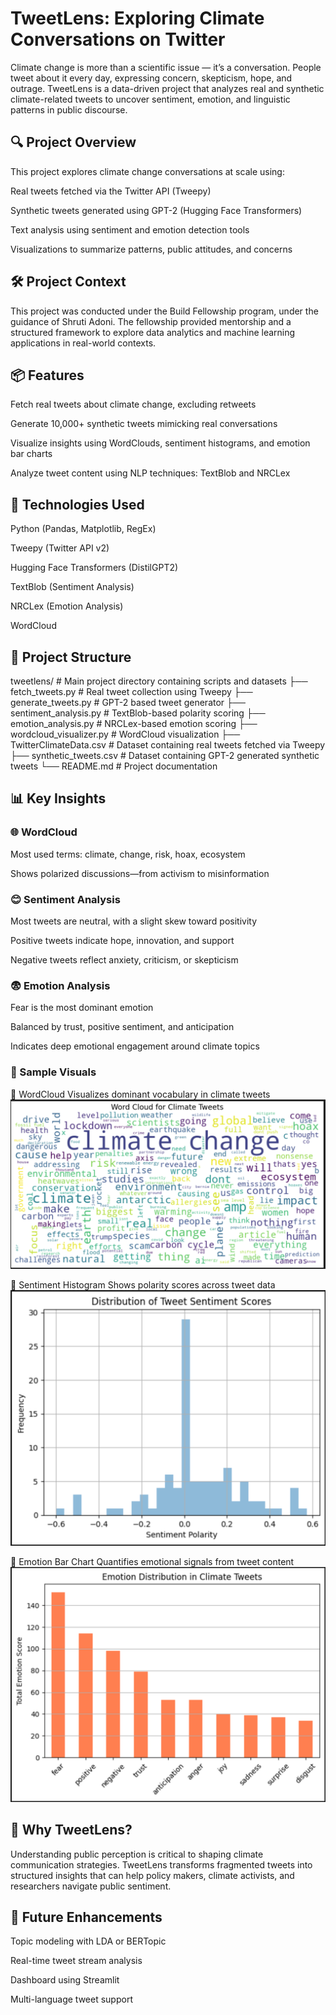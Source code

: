 # TweetLens: Exploring Climate Conversations on Twitter
Climate change is more than a scientific issue — it’s a conversation. People tweet about it every day, expressing concern, skepticism, hope, and outrage. TweetLens is a data-driven project that analyzes real and synthetic climate-related tweets to uncover sentiment, emotion, and linguistic patterns in public discourse.

## 🔍 Project Overview
This project explores climate change conversations at scale using:

Real tweets fetched via the Twitter API (Tweepy)

Synthetic tweets generated using GPT-2 (Hugging Face Transformers)

Text analysis using sentiment and emotion detection tools

Visualizations to summarize patterns, public attitudes, and concerns

## 🛠 Project Context
This project was conducted under the Build Fellowship program, under the guidance of Shruti Adoni. The fellowship provided mentorship and a structured framework to explore data analytics and machine learning applications in real-world contexts.

## 📦 Features
Fetch real tweets about climate change, excluding retweets

Generate 10,000+ synthetic tweets mimicking real conversations

Visualize insights using WordClouds, sentiment histograms, and emotion bar charts

Analyze tweet content using NLP techniques: TextBlob and NRCLex

## 🧠 Technologies Used
Python (Pandas, Matplotlib, RegEx)

Tweepy (Twitter API v2)

Hugging Face Transformers (DistilGPT2)

TextBlob (Sentiment Analysis)

NRCLex (Emotion Analysis)

WordCloud

## 📁 Project Structure

tweetlens/  # Main project directory containing scripts and datasets
├── fetch_tweets.py           # Real tweet collection using Tweepy
├── generate_tweets.py        # GPT-2 based tweet generator
├── sentiment_analysis.py     # TextBlob-based polarity scoring
├── emotion_analysis.py       # NRCLex-based emotion scoring
├── wordcloud_visualizer.py   # WordCloud visualization
├── TwitterClimateData.csv    # Dataset containing real tweets fetched via Tweepy
├── synthetic_tweets.csv      # Dataset containing GPT-2 generated synthetic tweets
└── README.md                 # Project documentation

## 📊 Key Insights

### 🌐 WordCloud
Most used terms: climate, change, risk, hoax, ecosystem

Shows polarized discussions—from activism to misinformation

### 😊 Sentiment Analysis
Most tweets are neutral, with a slight skew toward positivity

Positive tweets indicate hope, innovation, and support

Negative tweets reflect anxiety, criticism, or skepticism

### 😨 Emotion Analysis
Fear is the most dominant emotion

Balanced by trust, positive sentiment, and anticipation

Indicates deep emotional engagement around climate topics

### 🔬 Sample Visuals
📌 WordCloud
Visualizes dominant vocabulary in climate tweets
![alt text](Visuals/WordCloud.png)

📌 Sentiment Histogram
Shows polarity scores across tweet data
![alt text](Visuals/Sentiment_analysis.png)

📌 Emotion Bar Chart
Quantifies emotional signals from tweet content
![alt text](Visuals/Emotion_analysis.png)

## 🌱 Why TweetLens?
Understanding public perception is critical to shaping climate communication strategies. TweetLens transforms fragmented tweets into structured insights that can help policy makers, climate activists, and researchers navigate public sentiment.

## 📌 Future Enhancements
Topic modeling with LDA or BERTopic

Real-time tweet stream analysis

Dashboard using Streamlit

Multi-language tweet support
